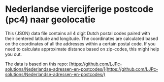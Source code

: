 # Nederlandse viercijferige postcode (pc4) naar geolocatie

This (JSON) data file contains all 4 digit Dutch postal codes paired with their centered latitude and longitude. 
The coordinates are calculated based on the coordinates of all the addresses within a certain postal code. 
If you need to calculate approximate distance based on zip-codes, this might help you out.

The data is based on this repo: [https://github.com/LJPc-solutions/Nederlandse-adressen-en-postcodes/](https://github.com/LJPc-solutions/Nederlandse-adressen-en-postcodes/)